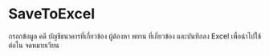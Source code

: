 # SaveToExcel
กรอกข้อมูล คดี บัญชีธนาคารที่เกี่ยวข้อง ผู้ต้องหา พยาน ที่เกี่ยวข้อง และบันทึกลง Excel เพื่อนำไปใช้ต่อใน จดหมายเวียน
